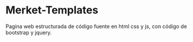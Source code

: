 # Merket-Templates
Pagina web estructurada de código fuente en html css y js, con código de bootstrap y jquery.
